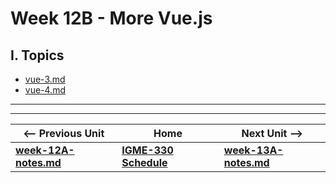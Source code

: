 # Week 12B - More Vue.js

## I. Topics
- [vue-3.md](https://github.com/tonethar/IGME-330-Master/blob/master/notes/vue-3.md)
- [vue-4.md](https://github.com/tonethar/IGME-330-Master/blob/master/notes/vue-4.md)

<hr><hr>

| <-- Previous Unit | Home | Next Unit -->
| --- | --- | --- 
| [**week-12A-notes.md**](week-12A-notes.md)     |  [**IGME-330 Schedule**](../schedule.md) | [**week-13A-notes.md**](week-13A-notes.md)
